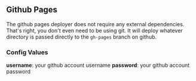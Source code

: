 Github Pages
------------

The github pages deployer does not require any external dependencies. That's right, you don't even need to be using git. It will deploy whatever directory is passed directly to the `gh-pages` branch on github.

### Config Values

**username**: your github account username
**password**: your github account password
